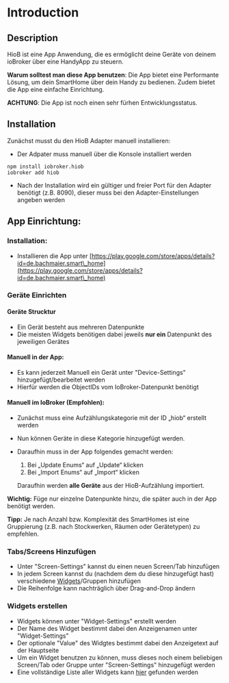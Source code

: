 # Introduction

## Description

HioB ist eine App Anwendung, die es ermöglicht deine Geräte von deinem ioBroker über eine HandyApp zu steuern.&#x20;



**Warum solltest man diese App benutzen**: Die App bietet eine Performante Lösung, um dein SmartHome über dein Handy zu bedienen. Zudem bietet die App eine einfache Einrichtung.

**ACHTUNG**: Die App ist noch einen sehr fürhen Entwicklungsstatus.

## Installation

Zunächst musst du den HioB Adapter manuell installieren:

* Der Adpater muss manuell über die Konsole installiert werden

```
npm install iobroker.hiob
iobroker add hiob 
```

* Nach der Installation wird ein gültiger und freier Port für den Adapter benötigt (z.B. 8090), dieser muss bei den Adapter-Einstellungen angeben werden



## App Einrichtung:

### Installation:&#x20;

* Installieren die App unter [https://play.google.com/store/apps/details?id=de.bachmaier.smart\_home](https://play.google.com/store/apps/details?id=de.bachmaier.smart\_home)

### Geräte Einrichten

#### Geräte Strucktur

* Ein Gerät besteht aus mehreren Datenpunkte
* Die meisten Widgets benötigen dabei jeweils **nur ein** Datenpunkt des jeweiligen Gerätes

#### Manuell in der App:&#x20;

* Es kann jederzeit Manuell ein Gerät unter "Device-Settings" hinzugefügt/bearbeitet werden
* Hierfür werden die ObjectIDs vom IoBroker-Datenpunkt benötigt

#### Manuell im IoBroker (Empfohlen):

* Zunächst muss eine Aufzählungskategorie mit der ID „hiob“ erstellt werden
* Nun können Geräte in diese Kategorie hinzugefügt werden.
*   Daraufhin muss in der App folgendes gemacht werden:&#x20;

    1. Bei „Update Enums“ auf „Update“ klicken&#x20;
    2. Bei „Import Enums“ auf „Import“ klicken

    Daraufhin werden **alle Geräte** aus der HioB-Aufzählung importiert.

**Wichtig:** Füge nur einzelne Datenpunkte hinzu, die später auch in der App benötigt werden.

**Tipp:** Je nach Anzahl bzw. Komplexität des SmartHomes ist eine Gruppierung (z.B. nach Stockwerken, Räumen oder Gerätetypen) zu empfehlen.

### Tabs/Screens Hinzufügen

* Unter "Screen-Settings" kannst du einen neuen Screen/Tab hinzufügen
* In jedem Screen kannst du (nachdem dem du diese hinzugefügt hast) verschiedene [Widgets](https://app.gitbook.com/s/YWLvuNyLNp6aa7cn2y33/\~/changes/oA9p3RZ4zPIZXkJxzQ1V/widgets)/Gruppen hinzufügen
* Die Reihenfolge kann nachträglich über Drag-and-Drop ändern

### Widgets erstellen

* Widgets können unter "Widget-Settings" erstellt werden
* Der Name des Widget bestimmt dabei den Anzeigenamen unter "Widget-Settings"
* Der optionale "Value" des Widgtes bestimmt dabei den Anzeigetext auf der Hauptseite
* Um ein Widget benutzen zu können, muss dieses noch einem beliebigen Screen/Tab oder Gruppe unter "Screen-Settings" hinzugefügt werden
* Eine vollständige Liste aller Widgets kann [hier](widgets.md) gefunden werden



